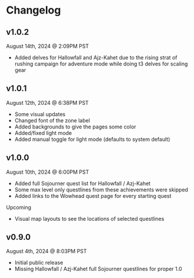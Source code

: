 # Changelog

## v1.0.2

August 14th, 2024 @ 2:09PM PST
 - Added delves for Hallowfall and Ajz-Kahet due to the rising strat of rushing campaign for adventure mode while doing t3 delves for scaling gear

## v1.0.1

August 12th, 2024 @ 6:38PM PST
 - Some visual updates
  - Changed font of the zone label
  - Added backgrounds to give the pages some color
  - Added/fixed light mode
  - Added manual toggle for light mode (defaults to system default)

## v1.0.0

August 10th, 2024 @ 6:00PM PST
 - Added full Sojourner quest list for Hallowfall / Azj-Kahet
  - Some max level only questlines from these achievements were skipped
 - Added links to the Wowhead quest page for every starting quest

Upcoming
 - Visual map layouts to see the locations of selected questlines

## v0.9.0

August 4th, 2024 @ 8:03PM PST
 - Initial public release
 - Missing Hallowfall / Azj-Kahet full Sojourner questlines for proper 1.0